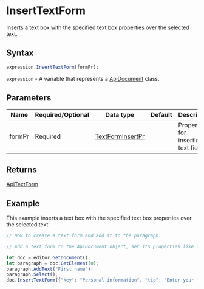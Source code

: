 # InsertTextForm

Inserts a text box with the specified text box properties over the selected text.

## Syntax

```javascript
expression.InsertTextForm(formPr);
```

`expression` - A variable that represents a [ApiDocument](../ApiDocument.md) class.

## Parameters

| **Name** | **Required/Optional** | **Data type** | **Default** | **Description** |
| ------------- | ------------- | ------------- | ------------- | ------------- |
| formPr | Required | [TextFormInsertPr](../../Enumeration/TextFormInsertPr.md) |  | Properties for inserting a text field. |

## Returns

[ApiTextForm](../../ApiTextForm/ApiTextForm.md)

## Example

This example inserts a text box with the specified text box properties over the selected text.

```javascript editor-pdf
// How to create a text form and add it to the paragraph.

// Add a text form to the ApiDocument object, set its properties like characters limit, autofit, etc.

let doc = editor.GetDocument();
let paragraph = doc.GetElement(0);
paragraph.AddText("First name");
paragraph.Select();
doc.InsertTextForm({"key": "Personal information", "tip": "Enter your first name", "required": true, "placeholder": "Name", "comb": true, "maxCharacters": 10, "cellWidth": 3, "multiLine": false, "autoFit": false, "placeholderFromSelection": true, "keepSelectedTextInForm": false});
```
